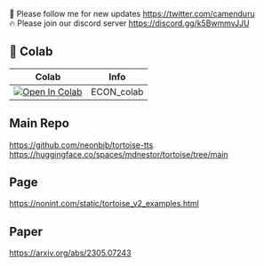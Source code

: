 🐣 Please follow me for new updates https://twitter.com/camenduru <br />
🔥 Please join our discord server https://discord.gg/k5BwmmvJJU

## 🦒 Colab

| Colab | Info
| --- | --- |
[![Open In Colab](https://colab.research.google.com/assets/colab-badge.svg)](https://colab.research.google.com/github/camenduru/tortoise-tts-colab/blob/main/tortoise_tts_colab.ipynb) | ECON_colab

## Main Repo
https://github.com/neonbjb/tortoise-tts <br />
https://huggingface.co/spaces/mdnestor/tortoise/tree/main

## Page
https://nonint.com/static/tortoise_v2_examples.html

## Paper
https://arxiv.org/abs/2305.07243
